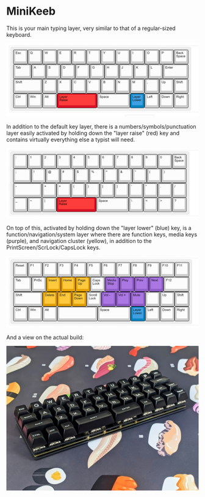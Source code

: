 # MiniKeeb

This is your main typing layer, very similar to that of a regular-sized keyboard.

![layout](https://github.com/KeebCathedral/MiniKeeb/blob/main/photos/main%20layer%20keymap.png)

In addition to the default key layer, there is a numbers/symbols/punctuation layer easily activated by holding down the "layer raise" (red) key and contains virtually everything else a typist will need.

![layout](https://github.com/KeebCathedral/MiniKeeb/blob/main/photos/raise%20layer%20keymap.png)

On top of this, activated by holding down the "layer lower" (blue) key, is a function/navigation/system layer where there are function keys, media keys (purple), and navigation cluster (yellow), in addition to the PrintScreen/ScrLock/CapsLock keys. 

![layout](https://github.com/KeebCathedral/MiniKeeb/blob/main/photos/lower%20layer%20keymap.png)



And a view on the actual build:

![layout](https://github.com/KeebCathedral/MiniKeeb/blob/main/photos/primary%20keyboard%20photo.jpg)
